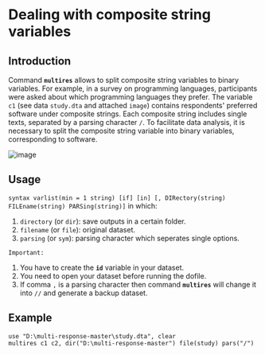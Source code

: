 # Dealing with composite string variables

## Introduction

Command **``multires``** allows to split composite string variables to binary variables. 
For example, in a survey on programming languages, participants were asked about which programming languages they prefer. The variable ``c1`` (see data ``study.dta`` and attached ``image``) contains respondents' preferred software under composite strings. Each composite string includes single texts, separated by a parsing character ``/``. To facilitate data analysis, it is necessary to split the composite string variable into binary variables, corresponding to software.

![image](https://user-images.githubusercontent.com/60907709/156554106-322f1ec6-5fa3-4d8d-9aae-ecb1056d7f94.png)


## Usage
``syntax varlist(min = 1 string) [if] [in] [, DIRectory(string) FILEname(string) PARSing(string)]`` in which:
1. ``directory`` (or ``dir``): save outputs in a certain folder.
2. ``filename`` (or ``file``): original dataset.
3. ``parsing`` (or ``sym``): parsing character which seperates single options.

``Important:``
1. You have to create the **``id``** variable in your dataset.
2. You need to open your dataset before running the dofile.
3. If comma ``,`` is a parsing character then command **``multires``** will change it into ``//`` and generate a backup dataset.  

## Example
``use "D:\multi-response-master\study.dta", clear`` <br/>
``multires c1 c2, dir("D:\multi-response-master") file(study) pars("/")``
